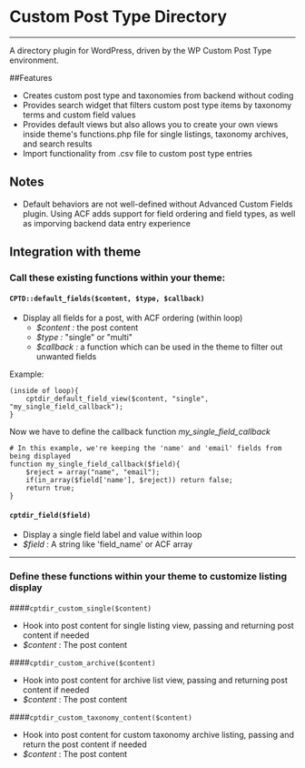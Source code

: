 # Custom Post Type Directory
---

A directory plugin for WordPress, driven by the WP Custom Post Type environment.

##Features

* Creates custom post type and taxonomies from backend without coding
* Provides search widget that filters custom post type items by taxonomy terms and custom field values
* Provides default views but also allows you to create your own views inside theme's functions.php file for single listings, taxonomy archives, and search results
* Import functionality from .csv file to custom post type entries

## Notes

* Default behaviors are not well-defined without Advanced Custom Fields plugin.  Using ACF adds support for field ordering and field types, as well as imporving backend data entry experience

## Integration with theme

### Call these existing functions within your theme:

#### ```CPTD::default_fields($content, $type, $callback)```
* Display all fields for a post, with ACF ordering (within loop)
  * *$content :* the post content
  * *$type :* "single" or "multi"
  * *$callback :* a function which can be used in the theme to filter out unwanted fields

Example:

	(inside of loop){
    	cptdir_default_field_view($content, "single", "my_single_field_callback");
    }
    
Now we have to define the callback function *my_single_field_callback*

    # In this example, we're keeping the 'name' and 'email' fields from being displayed
    function my_single_field_callback($field){
        $reject = array("name", "email");
        if(in_array($field['name'], $reject)) return false;
        return true;
    }


#### ```cptdir_field($field)```
* Display a single field label and value within loop
 * *$field* : A string like 'field_name' or ACF array

---

### Define these functions within your theme to customize listing display

####```cptdir_custom_single($content)```
* Hook into post content for single listing view, passing and returning post content if needed
 * *$content* : The post content

####```cptdir_custom_archive($content)```
* Hook into post content for archive list view, passing and returning post content if needed
 * *$content* : The post content

####```cptdir_custom_taxonomy_content($content)```
* Hook into post content for custom taxonomy archive listing, passing and return the post content if needed
 * *$content* : The post content